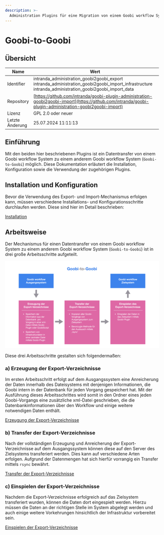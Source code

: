 ```yaml
---
description: >-
  Administration Plugins für eine Migration von einem Goobi workflow System zu einem anderen Goobi workflow System
---
```


# Goobi-to-Goobi

## Übersicht

Name                     | Wert
-------------------------|-----------
Identifier               | intranda_administration_goobi2goobi_export intranda_administration_goobi2goobi_import_infrastructure intranda_administration_goobi2goobi_import_data
Repository               | [https://github.com/intranda/goobi-plugin-administration-goobi2goobi-import](https://github.com/intranda/goobi-plugin-administration-goobi2goobi-import)
Lizenz              | GPL 2.0 oder neuer 
Letzte Änderung    | 25.07.2024 11:11:13


## Einführung
Mit den beiden hier beschriebenen Plugins ist ein Datentransfer von einem Goobi workflow System zu einem anderem Goobi workflow System (`Goobi-to-Goobi`) möglich. Diese Dokumentation erläutert die Installation, Konfiguration sowie die Verwendung der zugehörigen Plugins.


## Installation und Konfiguration
Bevor die Verwendung des Export- und Import-Mechanismus erfolgen kann, müssen verschiedene Installations- und Konfigurationsschritte durchlaufen werden. Diese sind hier im Detail beschrieben:

[Installation](goobi-plugin-administration-goobi2goobi-import_page_01_00_de.md)


## Arbeitsweise
Der Mechanismus für einen Datentransfer von einem Goobi workflow System zu einem anderem Goobi workflow System (`Goobi-to-Goobi`) ist in drei große Arbeitsschritte aufgeteilt.

![Funktionsweise des Goobi-to-Goobi Datenaustausches](images/goobi-plugin-administration-goobi2goobi-import_screen_description_de.png)

Diese drei Arbeitsschritte gestalten sich folgendermaßen:


### a) Erzeugung der Export-Verzeichnisse
Im ersten Arbeitsschritt erfolgt auf dem Ausgangssystem eine Anreicherung der Daten innerhalb des Dateisystems mit denjenigen Informationen, die Goobi intern in der Datenbank für jeden Vorgang gespeichert hat. Mit der Ausführung dieses Arbeitsschrittes wird somit in den Ordner eines jeden Goobi-Vorgangs eine zusätzliche xml-Datei geschrieben, die die Datenbankinformationen über den Workflow und einige weitere notwendigen Daten enthält.

[Erzeugung der Export-Verzeichnisse](goobi-plugin-administration-goobi2goobi-import_page_02_00_de.md)

### b) Transfer der Export-Verzeichnisse
Nach der vollständigen Erzeugung und Anreicherung der Export-Verzeichnisse auf dem Ausgangssystem können diese auf den Server des Zielsystems transferiert werden. Dies kann auf verschiedene Arten erfolgen. Aufgrund der Datenmengen hat sich hierfür vorrangig ein Transfer mittels `rsync` bewährt.

[Transfer der Export-Verzeichnisse](goobi-plugin-administration-goobi2goobi-import_page_03_00_de.md)

### c) Einspielen der Export-Verzeichnisse
Nachdem die Export-Verzeichnisse erfolgreich auf das Zielsystem transferiert wurden, können die Daten dort eingespielt werden. Hierzu müssen die Daten an der richtigen Stelle im System abgelegt werden und auch einige weitere Vorkehrungen hinsichtlich der Infrastruktur vorbereitet sein.

[Einspielen der Export-Verzeichnisse](goobi-plugin-administration-goobi2goobi-import_page_04_00_de.md)